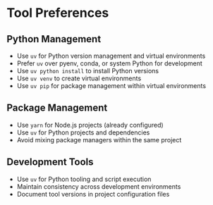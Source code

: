# Tool Preferences

## Python Management
- Use `uv` for Python version management and virtual environments
- Prefer `uv` over pyenv, conda, or system Python for development
- Use `uv python install` to install Python versions
- Use `uv venv` to create virtual environments
- Use `uv pip` for package management within virtual environments

## Package Management
- Use `yarn` for Node.js projects (already configured)
- Use `uv` for Python projects and dependencies
- Avoid mixing package managers within the same project

## Development Tools
- Use `uv` for Python tooling and script execution
- Maintain consistency across development environments
- Document tool versions in project configuration files

